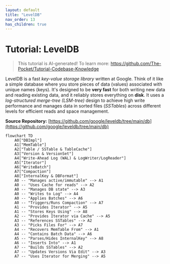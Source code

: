 ```yaml
---
layout: default
title: "LevelDB"
nav_order: 13
has_children: true
---
```


# Tutorial: LevelDB

> This tutorial is AI-generated! To learn more: https://github.com/The-Pocket/Tutorial-Codebase-Knowledge

LevelDB is a fast *key-value storage library* written at Google.
Think of it like a simple database where you store pieces of data (values) associated with unique names (keys).
It's designed to be **very fast** for both writing new data and reading existing data, and it reliably stores everything on **disk**.
It uses a *log-structured merge-tree (LSM-tree)* design to achieve high write performance and manages data in sorted files (*SSTables*) across different levels for efficient reads and space management.


**Source Repository:** [https://github.com/google/leveldb/tree/main/db](https://github.com/google/leveldb/tree/main/db)

```mermaid
flowchart TD
    A0["DBImpl"]
    A1["MemTable"]
    A2["Table / SSTable & TableCache"]
    A3["Version & VersionSet"]
    A4["Write-Ahead Log (WAL) & LogWriter/LogReader"]
    A5["Iterator"]
    A6["WriteBatch"]
    A7["Compaction"]
    A8["InternalKey & DBFormat"]
    A0 -- "Manages active/immutable" --> A1
    A0 -- "Uses Cache for reads" --> A2
    A0 -- "Manages DB state" --> A3
    A0 -- "Writes to Log" --> A4
    A0 -- "Applies Batches" --> A6
    A0 -- "Triggers/Runs Compaction" --> A7
    A1 -- "Provides Iterator" --> A5
    A1 -- "Stores Keys Using" --> A8
    A2 -- "Provides Iterator via Cache" --> A5
    A3 -- "References SSTables" --> A2
    A3 -- "Picks Files For" --> A7
    A4 -- "Recovers MemTable From" --> A1
    A4 -- "Contains Batch Data" --> A6
    A5 -- "Parses/Hides InternalKey" --> A8
    A6 -- "Inserts Into" --> A1
    A7 -- "Builds SSTables" --> A2
    A7 -- "Updates Versions Via Edit" --> A3
    A7 -- "Uses Iterator for Merging" --> A5
```